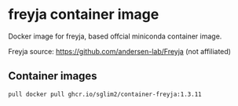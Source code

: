 # freyja container image

Docker image for freyja, based offcial miniconda container image.

Freyja source: https://github.com/andersen-lab/Freyja (not affiliated)


## Container images

```
pull docker pull ghcr.io/sglim2/container-freyja:1.3.11
```



